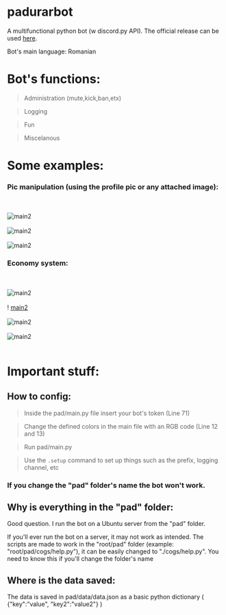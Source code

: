 # padurarbot
A multifunctional python bot (w discord.py API). The official release can be used [here](https://top.gg/bot/885503634710884412).

Bot's main language: Romanian

# Bot's functions:
> Administration (mute,kick,ban,etx)

> Logging

> Fun

> Miscelanous

# Some examples:

### Pic manipulation (using the profile pic or any attached image):
<br><br>
![main2](https://imgur.com/98clWHm.jpeg)
<br><br>
![main2](https://imgur.com/UGEOwpu.jpeg)
<br><br>
![main2](https://imgur.com/1cE8ZiB.jpeg)

### Economy system:
<br><br>
![main2](https://imgur.com/gFlpUtD.jpeg)
<br><br>!
[main2](https://imgur.com/VRPfRCz.jpeg)
<br><br>
![main2](https://imgur.com/LgBTZAk.jpeg)
<br><br>
![main2](https://imgur.com/HI7H0EL.jpeg)
<br><br>

# Important stuff:

## How to config:
> Inside the pad/main.py file insert your bot's token (Line 71)

> Change the defined colors in the main file with an RGB code (Line 12 and 13)

> Run pad/main.py

> Use the `.setup` command to set up things such as the prefix, logging channel, etc

### If you change the "pad" folder's name the bot won't work.

## Why is everything in the "pad" folder:
Good question. I run the bot on a Ubuntu server from the "pad" folder.

If you'll ever run the bot on a server, it may not work as intended. The scripts are made to work in the "root/pad" folder (example: "root/pad/cogs/help.py"), it can be easily changed to "./cogs/help.py". You need to know this if you'll change the folder's name

## Where is the data saved:
The data is saved in pad/data/data.json as a basic python dictionary ( {"key":"value", "key2":"value2"} )

